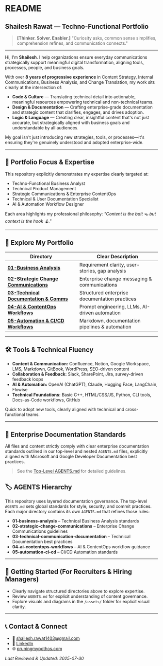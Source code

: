 # README

## Shailesh Rawat — Techno-Functional Portfolio

> **[Thinker. Solver. Enabler.]**
> "Curiosity asks, common sense simplifies, comprehension refines, and communication connects."

---

Hi, I'm **Shailesh**. I help organizations ensure everyday communications strategically support meaningful digital transformation, aligning tools, processes, people, and business goals.

With over **8 years of progressive experience** in Content Strategy, Internal Communications, Business Analysis, and Change Translation, my work sits clearly at the intersection of:

- **Code & Culture** — Translating technical detail into actionable, meaningful resources empowering technical and non-technical teams.
- **Design & Documentation** — Crafting enterprise-grade documentation and strategic content that clarifies, engages, and drives adoption.
- **Logic & Language** — Creating clear, insightful content that's not just accurate, but strategically aligned with business goals and understandable by all audiences.

My goal isn't just introducing new strategies, tools, or processes—it's ensuring they're genuinely understood and adopted enterprise-wide.

---

## 🎯 **Portfolio Focus & Expertise**

This repository explicitly demonstrates my expertise clearly targeted at:

- Techno-Functional Business Analyst
- Technical Product Management
- Strategic Communications & Enterprise ContentOps
- Technical & User Documentation Specialist
- AI & Automation Workflow Designer

Each area highlights my professional philosophy:
_"Content is the bait 🪤 but context is the hook 🪝."_

---

## 📂 **Explore My Portfolio**

| Directory | Clear Description |
|-----------|-------------------|
| **[01-Business Analysis](01-business-analysis)** | Requirement clarity, user-stories, gap analysis |
| **[02-Strategic Change Communications](02-strategic-change-communications)** | Enterprise change messaging & communications |
| **[03-Technical Documentation & Comms](03-technical-communication-documentation)** | Structured enterprise documentation practices |
| **[04-AI & ContentOps Workflows](04-ai-contentops-workflows)** | Prompt engineering, LLMs, AI-driven automation |
| **[05-Automation & CI/CD Workflows](05-automation-ci-cd)** | Markdown, documentation pipelines & automation |

---

## 🛠️ **Tools & Technical Fluency**

- **Content & Communication:** Confluence, Notion, Google Workspace, LMS, Markdown, GitBook, WordPress, SEO-driven content
- **Collaboration & Feedback:** Slack, SharePoint, Jira, survey-driven feedback loops
- **AI & Automation:** OpenAI (ChatGPT), Claude, Hugging Face, LangChain, Flowise
- **Technical Foundations:** Basic C++, HTML/CSS/JS, Python, CLI tools, Docs-as-Code workflows, GitHub

Quick to adopt new tools, clearly aligned with technical and cross-functional teams.

---

## 📜 **Enterprise Documentation Standards**

All files and content strictly comply with clear enterprise documentation standards outlined in our top-level and nested `AGENTS.md` files, explicitly aligned with Microsoft and Google Developer Documentation best practices.

> See the [Top-Level AGENTS.md](AGENTS.md) for detailed guidelines.

## 🏷️ **AGENTS Hierarchy**

This repository uses layered documentation governance. The top-level `AGENTS.md` sets global standards for style, security, and commit practices. Each major directory contains its own `AGENTS.md` that refines those rules:

- **01-business-analysis** – Technical Business Analysis standards
- **02-strategic-change-communications** – Enterprise Change Communications guidelines
- **03-technical-communication-documentation** – Technical Documentation best practices
- **04-ai-contentops-workflows** – AI & ContentOps workflow guidance
- **05-automation-ci-cd** – CI/CD Automation standards

---

## 🛟 **Getting Started (For Recruiters & Hiring Managers)**

- Clearly navigate structured directories above to explore expertise.
- Review `AGENTS.md` for explicit understanding of content governance.
- Explore visuals and diagrams in the `/assets/` folder for explicit visual clarity.

---

## 📞 **Contact & Connect**

- 📧 [shailesh.rawat1403@gmail.com](mailto:shailesh.rawat1403@gmail.com)
- 🔗 [LinkedIn](https://www.linkedin.com/in/shaileshrawat1403/)
- 🌐 [pruningmypothos.com](https://www.pruningmypothos.com)

_Last Reviewed & Updated: 2025-07-30_
